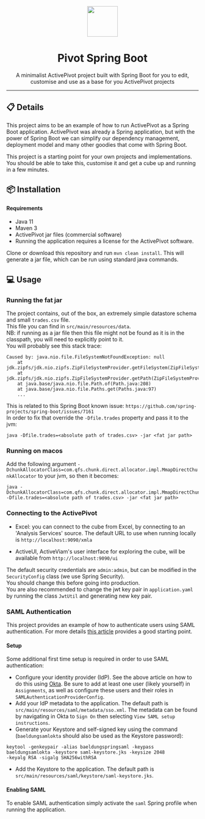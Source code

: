 <p align="center">
  <img width="80" src="./activeviam.svg" />
</p>
<h1 align="center">Pivot Spring Boot</h1>
<p align="center">A minimalist ActivePivot project built with Spring Boot for you to edit, customise and use as a base for you ActivePivot projects</p>

---

## 📋 Details
This project aims to be an example of how to run ActivePivot as a Spring Boot application. ActivePivot was already a Spring application, but with the power of Spring Boot we can simplify our dependency management, deployment model and many other goodies that come with Spring Boot.

This project is a starting point for your own projects and implementations. You should be able to take this, customise it and get a cube up and running in a few minutes.

## 📦 Installation
#### Requirements
- Java 11
- Maven 3
- ActivePivot jar files (commercial software)
- Running the application requires a license for the ActivePivot software.

Clone or download this repository and run `mvn clean install`.
This will generate a jar file, which can be run using standard java commands.

## 💻 Usage

### Running the fat jar
The project contains, out of the box, an extremely simple datastore schema and small `trades.csv` file.<br>
This file you can find in `src/main/resources/data`.<br>
NB: if running as a jar file then this file might not be found as it is in the classpath, you will need to explicitly point to it.<br>
You will probably see this stack trace:

```
Caused by: java.nio.file.FileSystemNotFoundException: null
	at jdk.zipfs/jdk.nio.zipfs.ZipFileSystemProvider.getFileSystem(ZipFileSystemProvider.java:169)
	at jdk.zipfs/jdk.nio.zipfs.ZipFileSystemProvider.getPath(ZipFileSystemProvider.java:155)
	at java.base/java.nio.file.Path.of(Path.java:208)
	at java.base/java.nio.file.Paths.get(Paths.java:97)
	...
```
	
This is related to this Spring Boot known issue: `https://github.com/spring-projects/spring-boot/issues/7161`<br>
In order to fix that override the `-Dfile.trades` property and pass it to the jvm:

```
java -Dfile.trades=<absolute path of trades.csv> -jar <fat jar path>
```
### Running on macos
Add the following argument `-DchunkAllocatorClass=com.qfs.chunk.direct.allocator.impl.MmapDirectChunkAllocator` to your jvm, so then it becomes:

```
java -DchunkAllocatorClass=com.qfs.chunk.direct.allocator.impl.MmapDirectChunkAllocator -Dfile.trades=<absolute path of trades.csv> -jar <fat jar path>
```

### Connecting to the ActivePivot

- Excel: you can connect to the cube from Excel, by connecting to an 'Analysis Services' source. The default URL to use when running locally is `http://localhost:9090/xmla`

- ActiveUI, ActiveViam's user interface for exploring the cube, will be available from `http://localhost:9090/ui`

The default security credentials are `admin:admin`, but can be modified in the `SecurityConfig` class (we use Spring Security).<br>
You should change this before going into production.<br>
You are also recommended to change the jwt key pair in `application.yaml` by running the class `JwtUtil` and generating new key pair.

### SAML Authentication
This project provides an example of how to authenticate users using SAML authentication. For more details
[this article](https://www.baeldung.com/spring-security-saml) provides a good starting point.

#### Setup
Some additional first time setup is required in order to use SAML authentication:

- Configure your identity provider (IdP). See the above article on how to do this using [Okta](https://www.okta.com/).
Be sure to add at least one user (likely yourself) in `Assignments`, as well as configure these users and their roles
in `SAMLAuthenticationProviderConfig`.
- Add your IdP metadata to the application. The default path is `src/main/resources/saml/metadata/sso.xml`. The metadata
can be found by navigating in Okta to `Sign On` then selecting `View SAML setup instructions`.
- Generate your Keystore and self-signed key using the command (`baeldungsamlokta` should also be used as the Keystore
password):
```
keytool -genkeypair -alias baeldungspringsaml -keypass baeldungsamlokta -keystore saml-keystore.jks -keysize 2048
-keyalg RSA -sigalg SHA256withRSA
```
- Add the Keystore to the application. The default path is `src/main/resources/saml/keystore/saml-keystore.jks`.

#### Enabling SAML
To enable SAML authentication simply activate the `saml` Spring profile when running the application.
